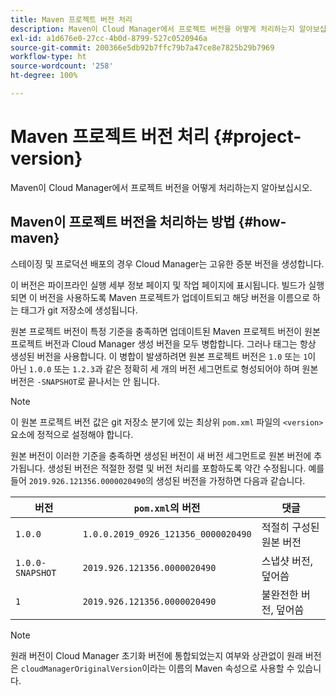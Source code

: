 ```yaml
---
title: Maven 프로젝트 버전 처리
description: Maven이 Cloud Manager에서 프로젝트 버전을 어떻게 처리하는지 알아보십시오.
exl-id: a1d676e0-27cc-4b0d-8799-527c0520946a
source-git-commit: 200366e5db92b7ffc79b7a47ce8e7825b29b7969
workflow-type: ht
source-wordcount: '258'
ht-degree: 100%

---
```



# Maven 프로젝트 버전 처리 {#project-version}

Maven이 Cloud Manager에서 프로젝트 버전을 어떻게 처리하는지 알아보십시오.

## Maven이 프로젝트 버전을 처리하는 방법 {#how-maven}

스테이징 및 프로덕션 배포의 경우 Cloud Manager는 고유한 증분 버전을 생성합니다.

이 버전은 파이프라인 실행 세부 정보 페이지 및 작업 페이지에 표시됩니다. 빌드가 실행되면 이 버전을 사용하도록 Maven 프로젝트가 업데이트되고 해당 버전을 이름으로 하는 태그가 git 저장소에 생성됩니다.

원본 프로젝트 버전이 특정 기준을 충족하면 업데이트된 Maven 프로젝트 버전이 원본 프로젝트 버전과 Cloud Manager 생성 버전을 모두 병합합니다. 그러나 태그는 항상 생성된 버전을 사용합니다. 이 병합이 발생하려면 원본 프로젝트 버전은 `1.0` 또는 `1`이 아닌 `1.0.0` 또는 `1.2.3`과 같은 정확히 세 개의 버전 세그먼트로 형성되어야 하며 원본 버전은 `-SNAPSHOT`로 끝나서는 안 됩니다.

>[!NOTE]
>
>이 원본 프로젝트 버전 값은 git 저장소 분기에 있는 최상위 `pom.xml` 파일의 `<version>` 요소에 정적으로 설정해야 합니다.

원본 버전이 이러한 기준을 충족하면 생성된 버전이 새 버전 세그먼트로 원본 버전에 추가됩니다. 생성된 버전은 적절한 정렬 및 버전 처리를 포함하도록 약간 수정됩니다. 예를 들어 `2019.926.121356.0000020490`의 생성된 버전을 가정하면 다음과 같습니다.

| 버전 | `pom.xml`의 버전 | 댓글 |
|---|---|---|
| `1.0.0` | `1.0.0.2019_0926_121356_0000020490` | 적절히 구성된 원본 버전 |
| `1.0.0-SNAPSHOT` | `2019.926.121356.0000020490` | 스냅샷 버전, 덮어씀 |
| `1` | `2019.926.121356.0000020490` | 불완전한 버전, 덮어씀 |

>[!NOTE]
>
>원래 버전이 Cloud Manager 초기화 버전에 통합되었는지 여부와 상관없이 원래 버전은 `cloudManagerOriginalVersion`이라는 이름의 Maven 속성으로 사용할 수 있습니다.
